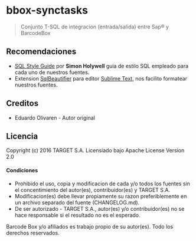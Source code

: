 # bbox-synctasks
> Conjunto T-SQL de integracion (entrada/salida) entre Sap® y BarcodeBox

## Recomendaciones
* [SQL Style Guide](http://www.sqlstyle.guide/) por __Simon Holywell__ guia de estilo SQL empleado para cada uno de nuestros fuentes.
* Extension [SqlBeautifier](https://github.com/zsong/SqlBeautifier) para editor [Sublime Text](https://www.sublimetext.com/), nos facilito formatear nuestros fuentes.

## Creditos
* Eduardo Olivaren - Autor original

## Licencia
Copyright (c) 2016 TARGET S.A. Licensiado bajo Apache License Version 2.0

#### Condiciones
- Prohibido el uso, copia y modificacion de cada y/o todos los fuentes sin el concentimiento del autor(es), contribuidor(es) y TARGET S.A.
- Modificacion(es) debe llevar propiamente su razon preferiblemente en un archivo separado del fuente (CHANGELOG.md).
- De ser autorizado - TARGET S.A., autor(es) y/o contribuidor(es) no se hace responsable si el resultado no es el esperado.

Barcode Box y/o afiliados es trabajo propio de su autor(es). Todo los derechos reservados.